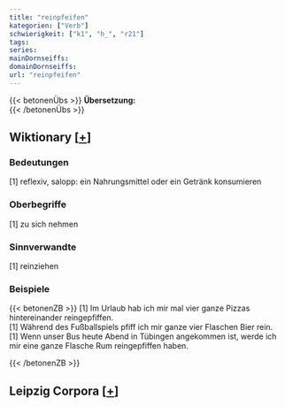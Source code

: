 ```yaml
---
title: "reinpfeifen"
kategorien: ["Verb"]
schwierigkeit: ["k1", "h_", "r21"]
tags:
series:
mainDornseiffs:
domainDornseiffs:
url: "reinpfeifen"
---
```


{{< betonenÜbs >}}
**Übersetzung:**  
{{< /betonenÜbs >}}

## Wiktionary [[+](https://de.wiktionary.org/wiki/reinpfeifen)]

### Bedeutungen
[1] reflexiv, salopp: ein Nahrungsmittel oder ein Getränk konsumieren  

### Oberbegriffe
[1] zu sich nehmen  

### Sinnverwandte
[1] reinziehen  

### Beispiele
{{< betonenZB >}}
[1] Im Urlaub hab ich mir mal vier ganze Pizzas hintereinander reingepfiffen.  
[1] Während des Fußballspiels pfiff ich mir ganze vier Flaschen Bier rein.  
[1] Wenn unser Bus heute Abend in Tübingen angekommen ist, werde ich mir eine ganze Flasche Rum reingepfiffen haben.  

{{< /betonenZB >}}

## Leipzig Corpora [[+](https://corpora.uni-leipzig.de/en/res?word=reinpfeifen&corpusId=deu_newscrawl-public_2018)]

